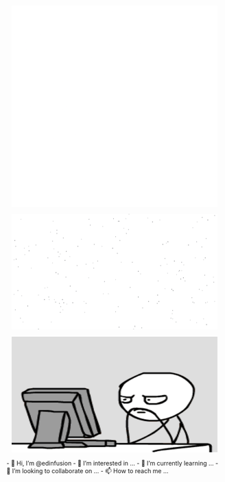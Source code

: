 <p align="center">
  <img width="480" height="470" src="https://github.com/edinfusion/edinfusion/blob/main/text3.gif">
</p>
<p align="center">
  <img width="480" height="270" src="https://github.com/edinfusion/edinfusion/blob/main/text2.gif">
</p>


<p align="center">
  <img width="480" height="270" src="https://github.com/edinfusion/edinfusion/blob/main/giphy.gif">
</p>
- 👋 Hi, I’m @edinfusion
- 👀 I’m interested in ...
- 🌱 I’m currently learning ...
- 💞️ I’m looking to collaborate on ...
- 📫 How to reach me ...

<!---
edinfusion/edinfusion is a ✨ special ✨ repository because its `README.md` (this file) appears on your GitHub profile.
You can click the Preview link to take a look at your changes.
--->
